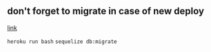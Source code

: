 ## don't forget to migrate in case of new deploy

[link](https://stackabuse.com/adding-a-postgresql-database-to-a-node-js-app-on-heroku/)

`heroku run bash`
`sequelize db:migrate`

